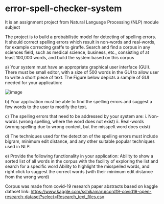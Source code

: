 # error-spell-checker-system

It is an assignment project from Natural Language Processing (NLP) module subject

The project is to build a probabilistic model for detecting of spelling errors. 
It should correct spelling errors which result in non-words and real-words, for example correcting graffe to giraffe. 
Search and find a corpus in any sciences field, such as medical science, business, etc., consisting of at least 100,000 words, and build the system based on this corpus

a)	Your system must have an appropriate graphical user interface (GUI). There must be small editor, with a size of 500 words in the GUI to allow user to write a short piece of text. The Figure below depicts a sample of GUI needed for your application:

![image](https://user-images.githubusercontent.com/43923087/128842506-76cc849d-a464-40a5-8ee7-cc97bed09019.png)


b)	Your application must be able to find the spelling errors and suggest a few words to the user to modify the text. 

c)	The spelling errors that need to be addressed by your system are:
i.	Non-words (wrong spelling, where the word does not exist)
ii.	Real-words (wrong spelling due to wrong context, but the misspelt word does exist)

d)	The techniques used for the detection of the spelling errors must include bigram, minimum edit distance, and any other suitable popular techniques used in NLP. 

e)	Provide the following functionality in your application: 
Ability to show a sorted list of all words in the corpus with the facility of exploring the list and search for a specific word Ability to highlight the misspelled words, and right click to suggest the correct words (with their minimum edit distance from the wrong word)


Corpus was made from covid-19 research paper abstracts based on kaggle dataset link: https://www.kaggle.com/sshikamaru/cord19-covid19-open-research-dataset?select=Research_text_files.csv
